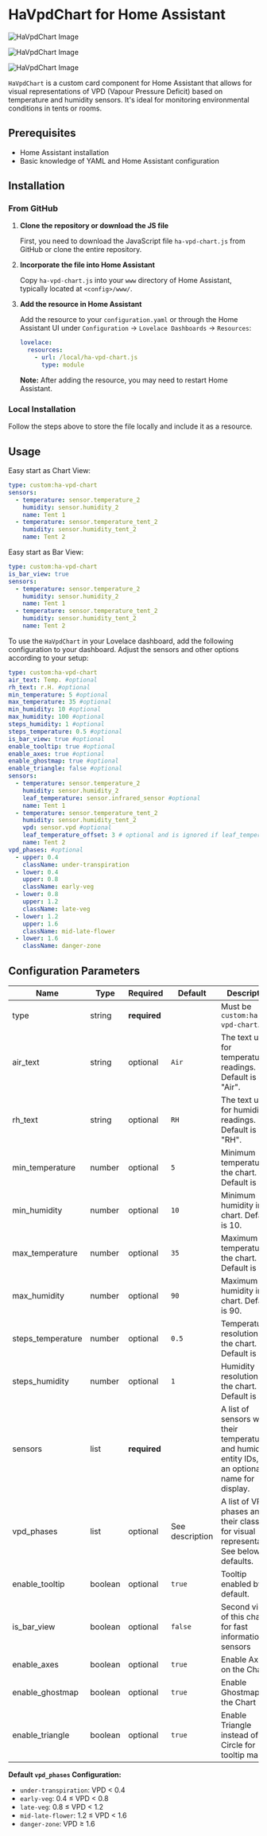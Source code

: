 # HaVpdChart for Home Assistant
![HaVpdChart Image](https://github.com/mentalilll/ha-vpd-chart/blob/main/assets/image.png?raw=true)

![HaVpdChart Image](https://github.com/mentalilll/ha-vpd-chart/blob/main/assets/bar_view.png)

![HaVpdChart Image](https://github.com/mentalilll/ha-vpd-chart/blob/main/assets/bar_view_light.png)

`HaVpdChart` is a custom card component for Home Assistant that allows for visual representations of VPD (Vapour Pressure Deficit) based on temperature and humidity sensors. It's ideal for monitoring environmental conditions in tents or rooms.

## Prerequisites

- Home Assistant installation
- Basic knowledge of YAML and Home Assistant configuration

## Installation

### From GitHub

1. **Clone the repository or download the JS file**

    First, you need to download the JavaScript file `ha-vpd-chart.js` from GitHub or clone the entire repository.

2. **Incorporate the file into Home Assistant**

    Copy `ha-vpd-chart.js` into your `www` directory of Home Assistant, typically located at `<config>/www/`.

3. **Add the resource in Home Assistant**

    Add the resource to your `configuration.yaml` or through the Home Assistant UI under `Configuration` -> `Lovelace Dashboards` -> `Resources`:

    ```yaml
    lovelace:
      resources:
        - url: /local/ha-vpd-chart.js
          type: module
    ```

    **Note:** After adding the resource, you may need to restart Home Assistant.

### Local Installation

Follow the steps above to store the file locally and include it as a resource.

## Usage

Easy start as Chart View:
```yaml
type: custom:ha-vpd-chart
sensors:
  - temperature: sensor.temperature_2
    humidity: sensor.humidity_2
    name: Tent 1
  - temperature: sensor.temperature_tent_2
    humidity: sensor.humidity_tent_2
    name: Tent 2
```

Easy start as Bar View:
```yaml
type: custom:ha-vpd-chart
is_bar_view: true
sensors:
  - temperature: sensor.temperature_2
    humidity: sensor.humidity_2
    name: Tent 1
  - temperature: sensor.temperature_tent_2
    humidity: sensor.humidity_tent_2
    name: Tent 2
```

To use the `HaVpdChart` in your Lovelace dashboard, add the following configuration to your dashboard. Adjust the sensors and other options according to your setup:
```yaml
type: custom:ha-vpd-chart
air_text: Temp. #optional
rh_text: r.H. #optional
min_temperature: 5 #optional
max_temperature: 35 #optional
min_humidity: 10 #optional
max_humidity: 100 #optional
steps_humidity: 1 #optional
steps_temperature: 0.5 #optional
is_bar_view: true #optional
enable_tooltip: true #optional
enable_axes: true #optional
enable_ghostmap: true #optional
enable_triangle: false #optional
sensors:
  - temperature: sensor.temperature_2
    humidity: sensor.humidity_2
    leaf_temperature: sensor.infrared_sensor #optional
    name: Tent 1
  - temperature: sensor.temperature_tent_2
    humidity: sensor.humidity_tent_2
    vpd: sensor.vpd #optional
    leaf_temperature_offset: 3 # optional and is ignored if leaf_temperature isset
    name: Tent 2
vpd_phases: #optional
  - upper: 0.4
    className: under-transpiration
  - lower: 0.4
    upper: 0.8
    className: early-veg
  - lower: 0.8 
    upper: 1.2
    className: late-veg
  - lower: 1.2
    upper: 1.6
    className: mid-late-flower
  - lower: 1.6
    className: danger-zone
```
## Configuration Parameters


| Name              | Type         | Required     | Default         | Description                                                                                         |
|-------------------| ------------ | ------------ |-----------------|-----------------------------------------------------------------------------------------------------|
| type              | string       | **required** |                 | Must be `custom:ha-vpd-chart`.                                                                      |
| air_text          | string       | optional     | `Air`           | The text used for temperature readings. Default is "Air".                                           |
| rh_text           | string       | optional     | `RH`            | The text used for humidity readings. Default is "RH".                                               |
| min_temperature   | number       | optional     | `5`             | Minimum temperature in the chart. Default is 5.                                                     |
| min_humidity      | number       | optional     | `10`            | Minimum humidity in the chart. Default is 10.                                                       |
| max_temperature   | number       | optional     | `35`            | Maximum temperature in the chart. Default is 35.                                                    |
| max_humidity      | number       | optional     | `90`            | Maximum humidity in the chart. Default is 90.                                                       |
| steps_temperature | number       | optional     | `0.5`           | Temperature resolution in the chart. Default is 0.5.                                                |
| steps_humidity    | number       | optional     | `1`             | Humidity resolution in the chart. Default is 1.                                                     |
| sensors           | list         | **required** |                 | A list of sensors with their temperature and humidity entity IDs, and an optional name for display. |
| vpd_phases        | list         | optional     | See description | A list of VPD phases and their classes for visual representation. See below for defaults.           |
| enable_tooltip    | boolean      | optional     | `true`          | Tooltip enabled by default.                                                                         |
| is_bar_view       | boolean      | optional     | `false`         | Second view of this chart for fast information of sensors                                           |
| enable_axes       | boolean      | optional     | `true`          | Enable Axes on the Chart                                                                            |
| enable_ghostmap   | boolean      | optional     | `true`          | Enable Ghostmap on the Chart                                                                        |
| enable_triangle   | boolean      | optional     | `true`          | Enable Triangle instead of Circle for tooltip marker                                                |

**Default `vpd_phases` Configuration:**
- `under-transpiration`: VPD < 0.4
- `early-veg`: 0.4 ≤ VPD < 0.8
- `late-veg`: 0.8 ≤ VPD < 1.2
- `mid-late-flower`: 1.2 ≤ VPD < 1.6
- `danger-zone`: VPD ≥ 1.6
